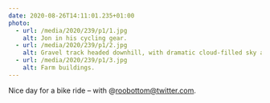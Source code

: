 ```yaml
---
date: 2020-08-26T14:11:01.235+01:00
photo:
  - url: /media/2020/239/p1/1.jpg
    alt: Jon in his cycling gear.
  - url: /media/2020/239/p1/2.jpg
    alt: Gravel track headed downhill, with dramatic cloud-filled sky above.
  - url: /media/2020/239/p1/3.jpg
    alt: Farm buildings.
---
```


Nice day for a bike ride – with @roobottom@twitter.com.
